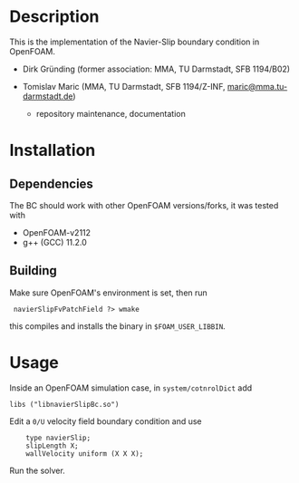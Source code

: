 # Description 

This is the implementation of the Navier-Slip boundary condition in OpenFOAM. 

* Dirk Gründing (former association: MMA, TU Darmstadt, SFB 1194/B02) 

* Tomislav Maric (MMA, TU Darmstadt, SFB 1194/Z-INF, maric@mma.tu-darmstadt.de) 
    * repository maintenance, documentation

# Installation 

## Dependencies 

The BC should work with other OpenFOAM versions/forks, it was tested with

* OpenFOAM-v2112 
* g++ (GCC) 11.2.0

## Building 

Make sure OpenFOAM's environment is set, then run  

```
 navierSlipFvPatchField ?> wmake  
```
this compiles and installs the binary in `$FOAM_USER_LIBBIN`. 

# Usage

Inside an OpenFOAM simulation case, in `system/cotnrolDict` add 

```
libs ("libnavierSlipBc.so")
```

Edit a `0/U` velocity field boundary condition and use  

```
    type navierSlip; 
    slipLength X; 
    wallVelocity uniform (X X X); 
```

Run the solver. 
